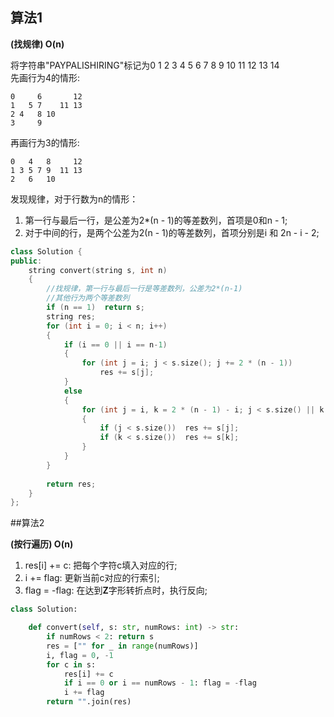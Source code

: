 ## 算法1


**(找规律) O(n)**

将字符串"PAYPALISHIRING"标记为0 1 2 3 4 5 6 7 8  9 10 11 12 13 14<br>
先画行为4的情形:<br>
```
0     6       12
1   5 7    11 13
2 4   8 10    
3     9
```

再画行为3的情形:<br>
```
0   4   8     12
1 3 5 7 9  11 13
2   6   10    
```
发现规律，对于行数为n的情形：<br>
1. 第一行与最后一行，是公差为2*(n - 1)的等差数列，首项是0和n - 1;
2. 对于中间的行，是两个公差为2(n - 1)的等差数列，首项分别是i 和 2n - i - 2;

```CPP
class Solution {
public:
    string convert(string s, int n) 
    {
        //找规律，第一行与最后一行是等差数列，公差为2*(n-1)
        //其他行为两个等差数列
        if (n == 1)  return s;
        string res;
        for (int i = 0; i < n; i++)
        {
            if (i == 0 || i == n-1)
            {
                for (int j = i; j < s.size(); j += 2 * (n - 1))
                    res += s[j];
            }
            else
            {
                for (int j = i, k = 2 * (n - 1) - i; j < s.size() || k < s.size(); j += 2 * (n-1), k += 2 * (n - 1))
                {
                    if (j < s.size())  res += s[j];
                    if (k < s.size())  res += s[k];
                }
            }
        }
        
        return res;
    }
};
```
##算法2

**(按行遍历) O(n)**

1. res[i] += c: 把每个字符c填入对应的行;<br>
2. i += flag: 更新当前c对应的行索引;<br>
3. flag = -flag: 在达到**Z**字形转折点时，执行反向;

```Python
class Solution:

    def convert(self, s: str, numRows: int) -> str:
        if numRows < 2: return s
        res = ["" for _ in range(numRows)]
        i, flag = 0, -1
        for c in s:
            res[i] += c
            if i == 0 or i == numRows - 1: flag = -flag
            i += flag
        return "".join(res)
```